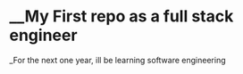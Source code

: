 # __My First repo as a full stack engineer

_For the next one year, ill be learning software engineering 
